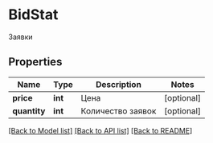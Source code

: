 # BidStat

Заявки
## Properties
Name | Type | Description | Notes
------------ | ------------- | ------------- | -------------
**price** | **int** | Цена | [optional] 
**quantity** | **int** | Количество заявок | [optional] 

[[Back to Model list]](../README.md#documentation-for-models) [[Back to API list]](../README.md#documentation-for-api-endpoints) [[Back to README]](../README.md)


